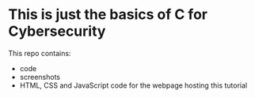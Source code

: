 # This is just the basics of C for Cybersecurity

<section>
    This repo contains:
    <ul>
         <li>code  
         <li>screenshots
         <li>HTML, CSS and JavaScript code for the webpage hosting this tutorial
    <ul>
</section>
